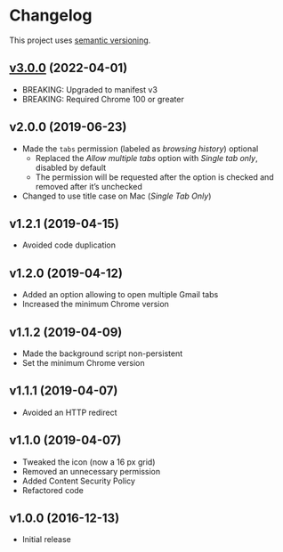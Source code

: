 # Changelog

This project uses [semantic versioning](https://semver.org/).

## [v3.0.0] (2022-04-01)

- BREAKING: Upgraded to manifest v3
- BREAKING: Required Chrome 100 or greater

## v2.0.0 (2019-06-23)

- Made the `tabs` permission (labeled as _browsing history_) optional
  - Replaced the _Allow multiple tabs_ option with _Single tab only_,
    disabled by default
  - The permission will be requested after the option is checked
    and removed after it’s unchecked
- Changed to use title case on Mac (_Single Tab Only_)

## v1.2.1 (2019-04-15)

- Avoided code duplication

## v1.2.0 (2019-04-12)

- Added an option allowing to open multiple Gmail tabs
- Increased the minimum Chrome version

## v1.1.2 (2019-04-09)

- Made the background script non-persistent
- Set the minimum Chrome version

## v1.1.1 (2019-04-07)

- Avoided an HTTP redirect

## v1.1.0 (2019-04-07)

- Tweaked the icon (now a 16&nbsp;px grid)
- Removed an unnecessary permission
- Added Content Security Policy
- Refactored code

## v1.0.0 (2016-12-13)

- Initial release

[v3.0.0]: https://github.com/valtlai/gmail-button/releases/tag/v3.0.0
